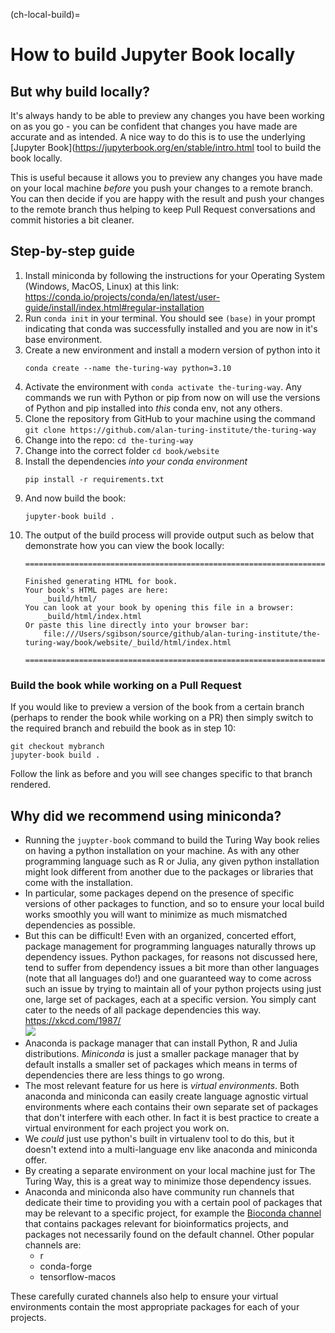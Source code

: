 (ch-local-build)=
# How to build Jupyter Book locally

## But why build locally?
It's always handy to be able to preview any changes you have been working on as you go - you can be confident that changes you have made are accurate and as intended. 
A nice way to do this is to use the underlying [Jupyter Book](https://jupyterbook.org/en/stable/intro.html tool to build the book locally.

This is useful because it allows you to preview any changes you have made on your local machine *before* you push your changes to a remote branch. 
You can then decide if you are happy with the result and push your changes to the remote branch thus helping to keep Pull Request conversations and commit histories a bit cleaner.

## Step-by-step guide
1. Install miniconda by following the instructions for your Operating System (Windows, MacOS, Linux) at this link: https://conda.io/projects/conda/en/latest/user-guide/install/index.html#regular-installation
2. Run `conda init` in your terminal. You should see `(base)` in your prompt indicating that conda was successfully installed and you are now in it's base environment.
3. Create a new environment and install a modern version of python into it
   ```
   conda create --name the-turing-way python=3.10
   ```
4. Activate the environment with `conda activate the-turing-way`. Any commands we run with Python or pip from now on will use the versions of Python and pip installed into _this_ conda env, not any others.
5. Clone the repository from GitHub to your machine using the command `git clone https://github.com/alan-turing-institute/the-turing-way`
6. Change into the repo: `cd the-turing-way`
7. Change into the correct folder `cd book/website`
8. Install the dependencies _into your conda environment_
   ```
   pip install -r requirements.txt
   ```
9. And now build the book:
   ```
   jupyter-book build .
   ```
10. The output of the build process will provide output such as below that demonstrate how you can view the book locally:
    ```
    ===============================================================================

    Finished generating HTML for book.
    Your book's HTML pages are here:
        _build/html/
    You can look at your book by opening this file in a browser:
        _build/html/index.html
    Or paste this line directly into your browser bar:
        file:///Users/sgibson/source/github/alan-turing-institute/the-turing-way/book/website/_build/html/index.html

    ===============================================================================
    ```
    
### Build the book while working on a Pull Request
If you would like to preview a version of the book from a certain branch (perhaps to render the book while working on a PR) then simply switch to the required branch and rebuild the book as in step 10:
   ```
   git checkout mybranch
   jupyter-book build .
   ```
Follow the link as before and you will see changes specific to that branch rendered.

## Why did we recommend using miniconda?
- Running the `juypter-book` command to build the Turing Way book relies on having a python installation on your machine. As with any other programming language such as R or Julia, any given python installation might look different from another due to the packages or libraries that come with the installation. 
- In particular, some packages depend on the presence of specific versions of other packages to function, and so to ensure your local build works smoothly you will want to minimize as much mismatched dependencies as possible.
- But this can be difficult! Even with an organized, concerted effort, package management for programming languages naturally throws up dependency issues. Python packages, for reasons not discussed here, tend to suffer from dependency issues a bit more than other languages (note that all languages do!) and one guaranteed way to come across such an issue by trying to maintain all of your python projects using just one, large set of packages, each at a specific version. You simply cant cater to the needs of all package dependencies this way. https://xkcd.com/1987/   
![](https://imgs.xkcd.com/comics/python_environment.png)
- Anaconda is package manager that can install Python, R and Julia distributions. *Miniconda* is just a smaller package manager that by default installs a smaller set of packages which means in terms of dependencies there are less things to go wrong.
- The most relevant feature for us here is *virtual environments*. Both anaconda and miniconda can easily create language agnostic virtual environments where each contains their own separate set of packages that don't interfere with each other. In fact it is best practice to create a virtual environment for each project you work on.
- We *could* just use python's built in virtualenv tool to do this, but it doesn't extend into a multi-language env like anaconda and miniconda offer.
- By creating a separate environment on your local machine just for The Turing Way, this is a great way to minimize those dependency issues. 
- Anaconda and miniconda also have community run channels that dedicate their time to providing you with a certain pool of packages that may be relevant to a specific project, for example the [Bioconda channel](https://github.com/bioconda/bioconda-recipes) that contains packages relevant for bioinformatics projects, and packages not necessarily found on the default channel. Other popular channels are:
    - r
    - conda-forge
    - tensorflow-macos

These carefully curated channels also help to ensure your virtual environments contain the most appropriate packages for each of your projects. 
